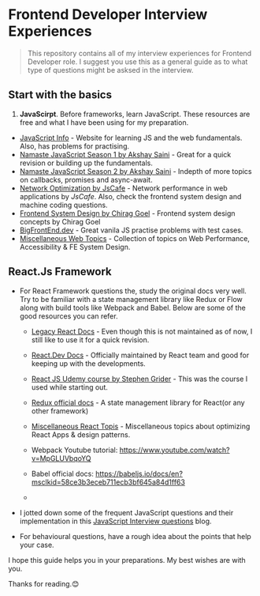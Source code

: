 # Frontend Developer Interview Experiences

> This repository contains all of my interview experiences for Frontend Developer role. I suggest you use this as a general guide as to what type of questions might be asksed in the interview.

## Start with the basics

1. **JavaScirpt**. Before frameworks, learn JavaScript. These resources are free and what I have been using for my preparation.

- [JavaScript Info](https://javascript.info/) - Website for learning JS and the web fundamentals. Also, has problems for practising.
- [Namaste JavaScript Season 1 by Akshay Saini](https://www.youtube.com/watch?v=pN6jk0uUrD8&list=PLlasXeu85E9cQ32gLCvAvr9vNaUccPVNP&index=1&t=0s) - Great for a quick revision or building up the fundamentals.
- [Namaste JavaScript Season 2 by Akshay Saini](https://www.youtube.com/watch?v=78Homn79Qsk&list=PLlasXeu85E9eWOpw9jxHOQyGMRiBZ60aX) - Indepth of more topics on callbacks, promises and async-await.
- [Network Optimization by JsCafe](https://www.youtube.com/watch?v=hEEldnT00pU&list=PLe3J6mZBq1xV-TDUJoV9V6rvBtKW95OD0) - Network performance in web applications by _JsCafe_. Also, check the frontend system design and machine coding questions.
- [Frontend System Design by Chirag Goel](https://www.youtube.com/watch?v=sV_4pOGosnU&list=PL4CFloQ4GGWICE0Tz6iXKfN3XWkXRlboU) - Frontend system design concepts by Chirag Goel
- [BigFrontEnd.dev](https://bigfrontend.dev/problem) - Great vanila JS practise problems with test cases.
- [Miscellaneous Web Topics](./miscellaneous-web-topics.md) - Collection of topics on Web Performance, Accessibility & FE System Design.

## React.Js Framework

- For React Framework questions the, study the original docs very well. Try to be familiar with a state management library like Redux or Flow along with build tools like Webpack and Babel. Below are some of the good resources you can refer.

  - [Legacy React Docs](https://legacy.reactjs.org/docs/introducing-jsx.html) - Even though this is not maintained as of now, I still like to use it for a quick revision.

  - [React.Dev Docs](https://react.dev/reference/react) - Officially maintained by React team and good for keeping up with the developments.

  - [React JS Udemy course by Stephen Grider](https://www.udemy.com/course/react-redux-tutorial/) - This was the course I used while starting out.
  - [Redux official docs](https://redux.js.org/tutorials/essentials/part-1-overview-concepts) - A state management library for React(or any other framework)
  - [Miscellaneous React Topis](./miscellaneous-react-topics.md) - Miscellaneous topics about optimizing React Apps & design patterns.
  - Webpack Youtube tutorial: https://www.youtube.com/watch?v=MpGLUVbqoYQ
  - Babel official docs: https://babeljs.io/docs/en?msclkid=58ce3b3eceb711ecb3bf645a84d1ff63
  - 

- I jotted down some of the frequent JavaScript questions and their implementation in this [JavaScript Interview questions](https://mayukhkchanda.github.io/js-interview-questions/) blog.

- For behavioural questions, have a rough idea about the points that help your case.

I hope this guide helps you in your preparations. My best wishes are with you.

Thanks for reading.😊
